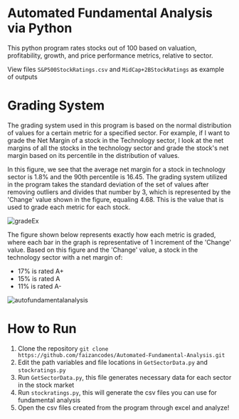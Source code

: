 # Automated Fundamental Analysis via Python

This python program rates stocks out of 100 based on valuation, profitability, growth, and price performance metrics, relative to sector.


View files `S&P500StockRatings.csv` and `MidCap+2BStockRatings` as example of outputs

# Grading System

The grading system used in this program is based on the normal distribution of values for a certain metric for a specified sector. For example, if I want to grade the Net Margin of a stock in the Technology sector, I look at the net margins of all the stocks in the technology sector and grade the stock's net margin based on its percentile in the distribution of values.

In this figure, we see that the average net margin for a stock in technology sector is 1.8% and the 90th percentile is 16.45. 
The grading system utilized in the program takes the standard deviation of the set of values after removing outliers and divides that number by 3, which is represented by the 'Change' value shown in the figure, equaling 4.68. This is the value that is used to grade each metric for each stock. 


![gradeEx](https://user-images.githubusercontent.com/43652410/98454501-06703e00-2133-11eb-8521-c5c532a759c1.png)


The figure shown below represents exactly how each metric is graded, where each bar in the graph is representative of 1 increment of the 'Change' value. 
Based on this figure and the 'Change' value, a stock in the technology sector with a net margin of:
  - 17% is rated A+
  - 15% is rated A
  - 11% is rated A- 
  
![autofundamentalanalysis](https://user-images.githubusercontent.com/43652410/98454570-f442cf80-2133-11eb-8a3a-cee8da8a3f59.jpg)

# How to Run

  1. Clone the repository `git clone https://github.com/faizancodes/Automated-Fundamental-Analysis.git`
  2. Edit the path variables and file locations in `GetSectorData.py` and `stockratings.py` 
  3. Run `GetSectorData.py`, this file generates necessary data for each sector in the stock market
  4. Run `stockratings.py`, this will generate the csv files you can use for fundamental analysis
  5. Open the csv files created from the program through excel and analyze!
